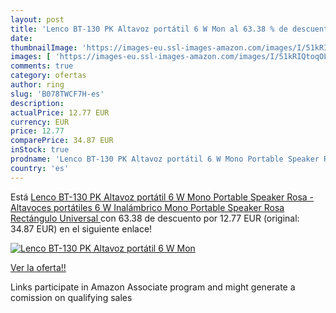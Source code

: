 ```yaml
---
layout: post
title: 'Lenco BT-130 PK Altavoz portátil 6 W Mon al 63.38 % de descuento'
date: 
thumbnailImage: 'https://images-eu.ssl-images-amazon.com/images/I/51kRIQtoqOL._SL200_.jpg'
images: [ 'https://images-eu.ssl-images-amazon.com/images/I/51kRIQtoqOL._SL200_.jpg' ]
comments: true
category: ofertas
author: ring
slug: 'B078TWCF7H-es'
description:
actualPrice: 12.77 EUR
currency: EUR
price: 12.77
comparePrice: 34.87 EUR
inStock: true
prodname: 'Lenco BT-130 PK Altavoz portátil 6 W Mono Portable Speaker Rosa - Altavoces portátiles  6 W  Inalámbrico  Mono Portable Speaker  Rosa  Rectángulo  Universal '
country: 'es'
---
```


Está [Lenco BT-130 PK Altavoz portátil 6 W Mono Portable Speaker Rosa - Altavoces portátiles  6 W  Inalámbrico  Mono Portable Speaker  Rosa  Rectángulo  Universal ](https://www.amazon.es/dp/B078TWCF7H/?tag=tolees-21) con 63.38 de descuento por 12.77 EUR (original: 34.87 EUR) en el siguiente enlace!

[![Lenco BT-130 PK Altavoz portátil 6 W Mon](https://images-eu.ssl-images-amazon.com/images/I/51kRIQtoqOL._SL200_.jpg)](https://www.amazon.es/dp/B078TWCF7H/?tag=tolees-21)

[Ver la oferta!!](https://www.amazon.es/dp/B078TWCF7H/?tag=tolees-21)

Links participate in Amazon Associate program and might generate a comission on qualifying sales


